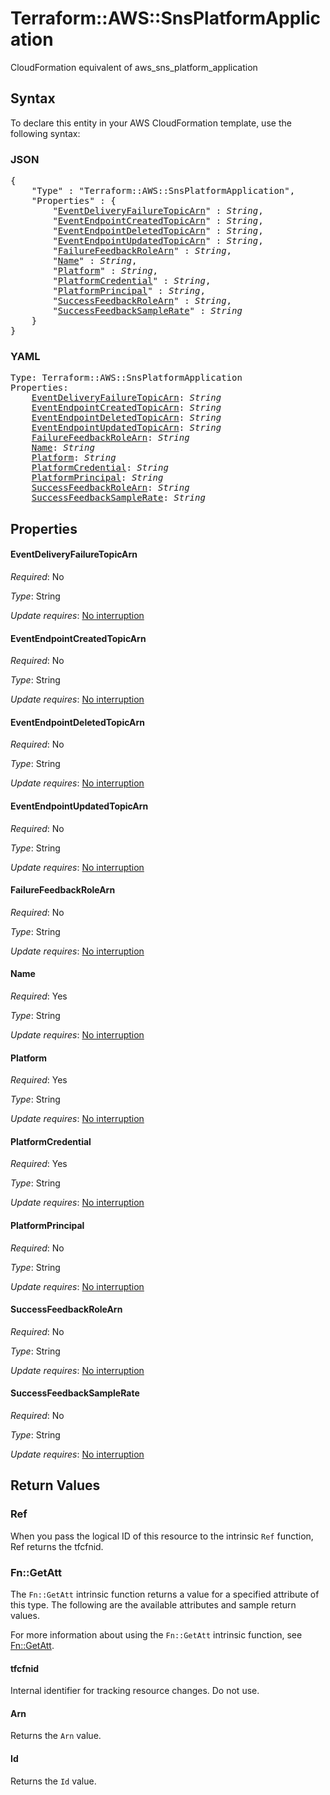 # Terraform::AWS::SnsPlatformApplication

CloudFormation equivalent of aws_sns_platform_application

## Syntax

To declare this entity in your AWS CloudFormation template, use the following syntax:

### JSON

<pre>
{
    "Type" : "Terraform::AWS::SnsPlatformApplication",
    "Properties" : {
        "<a href="#eventdeliveryfailuretopicarn" title="EventDeliveryFailureTopicArn">EventDeliveryFailureTopicArn</a>" : <i>String</i>,
        "<a href="#eventendpointcreatedtopicarn" title="EventEndpointCreatedTopicArn">EventEndpointCreatedTopicArn</a>" : <i>String</i>,
        "<a href="#eventendpointdeletedtopicarn" title="EventEndpointDeletedTopicArn">EventEndpointDeletedTopicArn</a>" : <i>String</i>,
        "<a href="#eventendpointupdatedtopicarn" title="EventEndpointUpdatedTopicArn">EventEndpointUpdatedTopicArn</a>" : <i>String</i>,
        "<a href="#failurefeedbackrolearn" title="FailureFeedbackRoleArn">FailureFeedbackRoleArn</a>" : <i>String</i>,
        "<a href="#name" title="Name">Name</a>" : <i>String</i>,
        "<a href="#platform" title="Platform">Platform</a>" : <i>String</i>,
        "<a href="#platformcredential" title="PlatformCredential">PlatformCredential</a>" : <i>String</i>,
        "<a href="#platformprincipal" title="PlatformPrincipal">PlatformPrincipal</a>" : <i>String</i>,
        "<a href="#successfeedbackrolearn" title="SuccessFeedbackRoleArn">SuccessFeedbackRoleArn</a>" : <i>String</i>,
        "<a href="#successfeedbacksamplerate" title="SuccessFeedbackSampleRate">SuccessFeedbackSampleRate</a>" : <i>String</i>
    }
}
</pre>

### YAML

<pre>
Type: Terraform::AWS::SnsPlatformApplication
Properties:
    <a href="#eventdeliveryfailuretopicarn" title="EventDeliveryFailureTopicArn">EventDeliveryFailureTopicArn</a>: <i>String</i>
    <a href="#eventendpointcreatedtopicarn" title="EventEndpointCreatedTopicArn">EventEndpointCreatedTopicArn</a>: <i>String</i>
    <a href="#eventendpointdeletedtopicarn" title="EventEndpointDeletedTopicArn">EventEndpointDeletedTopicArn</a>: <i>String</i>
    <a href="#eventendpointupdatedtopicarn" title="EventEndpointUpdatedTopicArn">EventEndpointUpdatedTopicArn</a>: <i>String</i>
    <a href="#failurefeedbackrolearn" title="FailureFeedbackRoleArn">FailureFeedbackRoleArn</a>: <i>String</i>
    <a href="#name" title="Name">Name</a>: <i>String</i>
    <a href="#platform" title="Platform">Platform</a>: <i>String</i>
    <a href="#platformcredential" title="PlatformCredential">PlatformCredential</a>: <i>String</i>
    <a href="#platformprincipal" title="PlatformPrincipal">PlatformPrincipal</a>: <i>String</i>
    <a href="#successfeedbackrolearn" title="SuccessFeedbackRoleArn">SuccessFeedbackRoleArn</a>: <i>String</i>
    <a href="#successfeedbacksamplerate" title="SuccessFeedbackSampleRate">SuccessFeedbackSampleRate</a>: <i>String</i>
</pre>

## Properties

#### EventDeliveryFailureTopicArn

_Required_: No

_Type_: String

_Update requires_: [No interruption](https://docs.aws.amazon.com/AWSCloudFormation/latest/UserGuide/using-cfn-updating-stacks-update-behaviors.html#update-no-interrupt)

#### EventEndpointCreatedTopicArn

_Required_: No

_Type_: String

_Update requires_: [No interruption](https://docs.aws.amazon.com/AWSCloudFormation/latest/UserGuide/using-cfn-updating-stacks-update-behaviors.html#update-no-interrupt)

#### EventEndpointDeletedTopicArn

_Required_: No

_Type_: String

_Update requires_: [No interruption](https://docs.aws.amazon.com/AWSCloudFormation/latest/UserGuide/using-cfn-updating-stacks-update-behaviors.html#update-no-interrupt)

#### EventEndpointUpdatedTopicArn

_Required_: No

_Type_: String

_Update requires_: [No interruption](https://docs.aws.amazon.com/AWSCloudFormation/latest/UserGuide/using-cfn-updating-stacks-update-behaviors.html#update-no-interrupt)

#### FailureFeedbackRoleArn

_Required_: No

_Type_: String

_Update requires_: [No interruption](https://docs.aws.amazon.com/AWSCloudFormation/latest/UserGuide/using-cfn-updating-stacks-update-behaviors.html#update-no-interrupt)

#### Name

_Required_: Yes

_Type_: String

_Update requires_: [No interruption](https://docs.aws.amazon.com/AWSCloudFormation/latest/UserGuide/using-cfn-updating-stacks-update-behaviors.html#update-no-interrupt)

#### Platform

_Required_: Yes

_Type_: String

_Update requires_: [No interruption](https://docs.aws.amazon.com/AWSCloudFormation/latest/UserGuide/using-cfn-updating-stacks-update-behaviors.html#update-no-interrupt)

#### PlatformCredential

_Required_: Yes

_Type_: String

_Update requires_: [No interruption](https://docs.aws.amazon.com/AWSCloudFormation/latest/UserGuide/using-cfn-updating-stacks-update-behaviors.html#update-no-interrupt)

#### PlatformPrincipal

_Required_: No

_Type_: String

_Update requires_: [No interruption](https://docs.aws.amazon.com/AWSCloudFormation/latest/UserGuide/using-cfn-updating-stacks-update-behaviors.html#update-no-interrupt)

#### SuccessFeedbackRoleArn

_Required_: No

_Type_: String

_Update requires_: [No interruption](https://docs.aws.amazon.com/AWSCloudFormation/latest/UserGuide/using-cfn-updating-stacks-update-behaviors.html#update-no-interrupt)

#### SuccessFeedbackSampleRate

_Required_: No

_Type_: String

_Update requires_: [No interruption](https://docs.aws.amazon.com/AWSCloudFormation/latest/UserGuide/using-cfn-updating-stacks-update-behaviors.html#update-no-interrupt)

## Return Values

### Ref

When you pass the logical ID of this resource to the intrinsic `Ref` function, Ref returns the tfcfnid.

### Fn::GetAtt

The `Fn::GetAtt` intrinsic function returns a value for a specified attribute of this type. The following are the available attributes and sample return values.

For more information about using the `Fn::GetAtt` intrinsic function, see [Fn::GetAtt](https://docs.aws.amazon.com/AWSCloudFormation/latest/UserGuide/intrinsic-function-reference-getatt.html).

#### tfcfnid

Internal identifier for tracking resource changes. Do not use.

#### Arn

Returns the <code>Arn</code> value.

#### Id

Returns the <code>Id</code> value.

